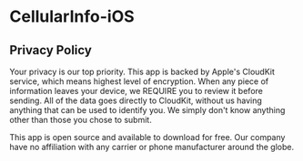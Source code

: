 # CellularInfo-iOS

## Privacy Policy

Your privacy is our top priority. This app is backed by Apple's CloudKit service, which means highest level of encryption. When any piece of information leaves your device, we REQUIRE you to review it before sending. All of the data goes directly to CloudKit, without us having anything that can be used to identify you. We simply don't know anything other than those you chose to submit.

This app is open source and available to download for free. Our company have no affiliation with any carrier or phone manufacturer around the globe.
